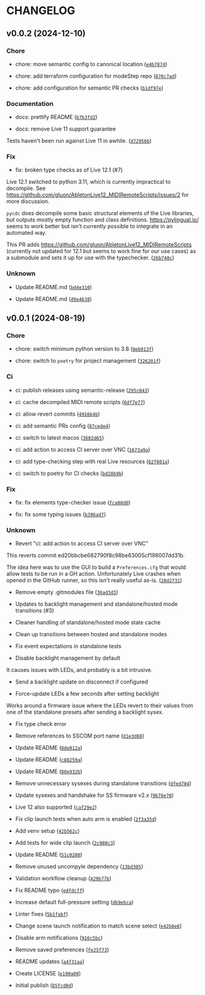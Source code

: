 # CHANGELOG

## v0.0.2 (2024-12-10)

### Chore

* chore: move semantic config to canonical location ([`e4b787d`](https://github.com/kmontag/modeStep/commit/e4b787d0bf1a463e6ada843a2a950c17e45d8304))

* chore: add terraform configuration for modeStep repo ([`870c7ad`](https://github.com/kmontag/modeStep/commit/870c7ad2962e024555228e678a38c37de08e39ae))

* chore: add configuration for semantic PR checks ([`b1df97e`](https://github.com/kmontag/modeStep/commit/b1df97e703d44289819c52a77fa8c2f4a4a23022))

### Documentation

* docs: prettify README ([`b7b3fd2`](https://github.com/kmontag/modeStep/commit/b7b3fd25773eb61011da53aec69e02d97c9594ca))

* docs: remove Live 11 support guarantee

Tests haven&#39;t been run against Live 11 in awhile. ([`d72956b`](https://github.com/kmontag/modeStep/commit/d72956baab4e70740ec507a35078c8399b468c21))

### Fix

* fix: broken type checks as of Live 12.1 (#7)

Live 12.1 switched to python 3.11, which is currently impractical to
decompile. See
https://github.com/gluon/AbletonLive12_MIDIRemoteScripts/issues/2 for
more discussion.

`pycdc` does decompile some basic structural elements of the Live
libraries, but outputs mostly empty function and class definitions.
https://pylingual.io/ seems to work better but isn&#39;t currently possible
to integrate in an automated way.

This PR adds https://github.com/gluon/AbletonLive12_MIDIRemoteScripts
(currently not updated for 12.1 but seems to work fine for our use
cases) as a submodule and sets it up for use with the typechecker. ([`26b748c`](https://github.com/kmontag/modeStep/commit/26b748cc4e72d7fc1aa6c7291cd4c44cc0c5532a))

### Unknown

* Update README.md ([`bd4e310`](https://github.com/kmontag/modeStep/commit/bd4e31099fe1acaafaf2044ed2f4023215bd7ef7))

* Update README.md ([`d9e4638`](https://github.com/kmontag/modeStep/commit/d9e4638bc9b08b3bfd9f48ddb39179a1747171e3))

## v0.0.1 (2024-08-19)

### Chore

* chore: switch minimum python version to 3.8 ([`0eb913f`](https://github.com/kmontag/modeStep/commit/0eb913f5efdad9dbe5682889be984387f795beb6))

* chore: switch to `poetry` for project management ([`326201f`](https://github.com/kmontag/modeStep/commit/326201f64f1ec42d0de834300d9b62ccb4450110))

### Ci

* ci: publish releases using semantic-release ([`295c043`](https://github.com/kmontag/modeStep/commit/295c043eab85230ce8a74b27e801d58ed711f8dd))

* ci: cache decompiled MIDI remote scripts ([`6df7e77`](https://github.com/kmontag/modeStep/commit/6df7e77d53859b8025ce569340aa3ad1ac28942a))

* ci: allow revert commits ([`491664b`](https://github.com/kmontag/modeStep/commit/491664b4e4ce3e151302944a63f992c2843c5cb0))

* ci: add semantic PRs config ([`87cede4`](https://github.com/kmontag/modeStep/commit/87cede46154ef5532dc1269c081298b159192bf3))

* ci: switch to latest macos ([`3602d65`](https://github.com/kmontag/modeStep/commit/3602d65e3026be44857e25afd67d6764f5366207))

* ci: add action to access CI server over VNC ([`1673a9a`](https://github.com/kmontag/modeStep/commit/1673a9a7c275eb09b747720491c57cf6dd6753d2))

* ci: add type-checking step with real Live resources ([`62f801a`](https://github.com/kmontag/modeStep/commit/62f801af1862b25eeadaa1507749389be66c3711))

* ci: switch to poetry for CI checks ([`bd28b9b`](https://github.com/kmontag/modeStep/commit/bd28b9b3b49da5b8e3cef13f8dbd9eb4109ed94a))

### Fix

* fix: fix elements type-checker issue ([`fca08d0`](https://github.com/kmontag/modeStep/commit/fca08d0a7c74d4e5746fa4de14d0f5a9e79104b0))

* fix: fix some typing issues ([`b396ad7`](https://github.com/kmontag/modeStep/commit/b396ad7383b2cbf06e9e2870e27713aec3cf5a6e))

### Unknown

* Revert &#34;ci: add action to access CI server over VNC&#34;

This reverts commit ed20bbcbe682790f8c98be63005cf198007dd31b.

The idea here was to use the GUI to build a `Preferences.cfg` that would allow tests to be run
in a GH action. Unfortunately Live crashes when opened in the GitHub runner, so this isn&#39;t
really useful as-is. ([`28d2731`](https://github.com/kmontag/modeStep/commit/28d2731e91aba4e1303a39f191438a73881f7839))

* Remove empty .gitmodules file ([`36ad3d3`](https://github.com/kmontag/modeStep/commit/36ad3d37ca5e5d5d85514445bac35e24b4c56693))

* Updates to backlight management and standalone/hosted mode transitions (#3)

* Cleaner handling of standalone/hosted mode state cache

* Clean up transitions between hosted and standalone modes

* Fix event expectations in standalone tests

* Disable backlight management by default

It causes issues with LEDs, and probably is a bit intrusive.

* Send a backlight update on disconnect if configured

* Force-update LEDs a few seconds after setting backlight

Works around a firmware issue where the LEDs revert to their values
from one of the standalone presets after sending a backlight sysex.

* Fix type check error

* Remove references to SSCOM port name ([`d1e3d88`](https://github.com/kmontag/modeStep/commit/d1e3d88c277d71915bf53367ed679c181b6cb322))

* Update README ([`8de012a`](https://github.com/kmontag/modeStep/commit/8de012a6b2aa68cc43864681d54c7d22fec5657b))

* Update README ([`c88259a`](https://github.com/kmontag/modeStep/commit/c88259ad4965756fe1bde0ef04127eeca50a0812))

* Update README ([`80e932b`](https://github.com/kmontag/modeStep/commit/80e932b07aa1912743a1c063494e0655eedb8d96))

* Remove unnecessary sysexes during standalone transitions ([`dfed784`](https://github.com/kmontag/modeStep/commit/dfed784bd8f5917aa7adcfcb25ff28a9795b1517))

* Update sysexes and handshake for SS firmware v2.x ([`9678e70`](https://github.com/kmontag/modeStep/commit/9678e70983c82b40cbff03698cb0df5b6022a42e))

* Live 12 also supported ([`caf29e2`](https://github.com/kmontag/modeStep/commit/caf29e225d3664429217179c528f2f4fa62c2644))

* Fix clip launch tests when auto arm is enabled ([`2f3a35d`](https://github.com/kmontag/modeStep/commit/2f3a35dede31a0e360438e1dcc33a3517217c052))

* Add venv setup ([`42b562c`](https://github.com/kmontag/modeStep/commit/42b562cfa243b605e0c0100fc514d9ceb209c2f8))

* Add tests for wide clip launch ([`2c980c3`](https://github.com/kmontag/modeStep/commit/2c980c36f8d24f011996e560bb3a7ab9562d6300))

* Update README ([`51c0200`](https://github.com/kmontag/modeStep/commit/51c0200909bd5850f5ddbe7aa18024ceb0bb21ba))

* Remove unused uncompyle dependency ([`13bd305`](https://github.com/kmontag/modeStep/commit/13bd305bfa3f7a63f0659413d9025d781f30235e))

* Validation workflow cleanup ([`429b77b`](https://github.com/kmontag/modeStep/commit/429b77b29258d24a107f50453d7fc3c75037ef2d))

* Fix README typo ([`edfdcff`](https://github.com/kmontag/modeStep/commit/edfdcff3bf7bd909ef9d2faa489e36d68082ba9d))

* Increase default full-pressure setting ([`db9ebca`](https://github.com/kmontag/modeStep/commit/db9ebca6bddcfe8cd6ab370f5160cac961d04eb0))

* Linter fixes ([`5b1fabf`](https://github.com/kmontag/modeStep/commit/5b1fabfa8903bf41193627ef7517dc5a7205661f))

* Change scene launch notification to match scene select ([`e42b6e6`](https://github.com/kmontag/modeStep/commit/e42b6e6031255590e6698e2b9c7260ba8033f4e3))

* Disable arm notifications ([`916c5bc`](https://github.com/kmontag/modeStep/commit/916c5bcdac53c68631817fb34d9c0b91c4671e60))

* Remove saved preferences ([`fe25f73`](https://github.com/kmontag/modeStep/commit/fe25f737a2b01cb6bf0a2f559c23c3e567f398ce))

* README updates ([`a4f31aa`](https://github.com/kmontag/modeStep/commit/a4f31aa23bce2506a72ea482b8406a24832da03e))

* Create LICENSE ([`e190a09`](https://github.com/kmontag/modeStep/commit/e190a09b06df79c19d3b8a84efde410aa77ff222))

* Initial publish ([`85fcd0d`](https://github.com/kmontag/modeStep/commit/85fcd0d001420a32cf6237b660167e78d71cb602))
